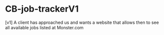 # CB-job-trackerV1
[v1] A client has approached us and wants a website that allows then to see all available jobs listed at Monster.com

